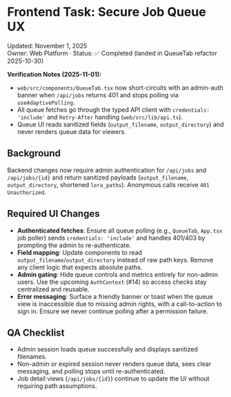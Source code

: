 # Frontend Task: Secure Job Queue UX

Updated: November 1, 2025  
Owner: Web Platform · Status: ✅ Completed (landed in QueueTab refactor 2025-10-30)

**Verification Notes (2025-11-01):**
- `web/src/components/QueueTab.tsx` now short-circuits with an admin-auth banner when `/api/jobs` returns 401 and stops polling via `useAdaptivePolling`.
- All queue fetches go through the typed API client with `credentials: 'include'` and `Retry-After` handling (`web/src/lib/api.ts`).
- Queue UI reads sanitized fields (`output_filename`, `output_directory`) and never renders queue data for viewers.

## Background
Backend changes now require admin authentication for `/api/jobs` and `/api/jobs/{id}` and return sanitized payloads (`output_filename`, `output_directory`, shortened `lora_paths`). Anonymous calls receive `401 Unauthorized`.

## Required UI Changes
- **Authenticated fetches**: Ensure all queue polling (e.g., `QueueTab`, `App.tsx` job poller) sends `credentials: 'include'` and handles 401/403 by prompting the admin to re-authenticate.
- **Field mapping**: Update components to read `output_filename`/`output_directory` instead of raw path keys. Remove any client logic that expects absolute paths.
- **Admin gating**: Hide queue controls and metrics entirely for non-admin users. Use the upcoming `AuthContext` (#14) so access checks stay centralized and reusable.
- **Error messaging**: Surface a friendly banner or toast when the queue view is inaccessible due to missing admin rights, with a call-to-action to sign in. Ensure we never continue polling after a permission failure.

## QA Checklist
- Admin session loads queue successfully and displays sanitized filenames.
- Non-admin or expired session never renders queue data, sees clear messaging, and polling stops until re-authenticated.
- Job detail views (`/api/jobs/{id}`) continue to update the UI without requiring path assumptions.
